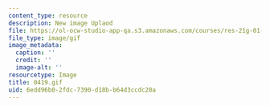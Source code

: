 ```yaml
---
content_type: resource
description: New image Uplaod
file: https://ol-ocw-studio-app-qa.s3.amazonaws.com/courses/res-21g-01-kana-spring-2010/6edd96b02fdc7390d18bb64d3ccdc20a_0419.gif
file_type: image/gif
image_metadata:
  caption: ''
  credit: ''
  image-alt: ''
resourcetype: Image
title: 0419.gif
uid: 6edd96b0-2fdc-7390-d18b-b64d3ccdc20a
---
```

